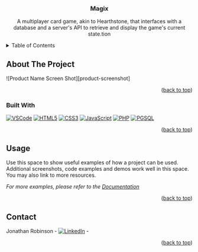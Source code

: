 <!-- Improved compatibility of back to top link: See: https://github.com/othneildrew/Best-README-Template/pull/73 -->
<a name="readme-top"></a>
<!--
*** Thanks for checking out the Best-README-Template. If you have a suggestion
*** that would make this better, please fork the repo and create a pull request
*** or simply open an issue with the tag "enhancement".
*** Don't forget to give the project a star!
*** Thanks again! Now go create something AMAZING! :D
-->



<!-- PROJECT SHIELDS -->
<!--
*** I'm using markdown "reference style" links for readability.
*** Reference links are enclosed in brackets [ ] instead of parentheses ( ).
*** See the bottom of this document for the declaration of the reference variables
*** for contributors-url, forks-url, etc. This is an optional, concise syntax you may use.
*** https://www.markdownguide.org/basic-syntax/#reference-style-links
-->


<!-- PROJECT LOGO -->
<br />
<div align="center">


<h3 align="center">Magix</h3>

  <p align="center">
    A multiplayer card game, akin to Hearthstone, that interfaces with a database and a server's API to retrieve and display the game's current state.tion
  </p>
</div>



<!-- TABLE OF CONTENTS -->
<details>
  <summary>Table of Contents</summary>
  <ol>
    <li>
      <a href="#about-the-project">About The Project</a>
      <ul>
        <li><a href="#built-with">Built With</a></li>
      </ul>
    </li>
    <li><a href="#usage">Usage</a></li>
    <li><a href="#contact">Contact</a></li>
  </ol>
</details>



<!-- ABOUT THE PROJECT -->
## About The Project

![Product Name Screen Shot][product-screenshot]


<p align="right">(<a href="#readme-top">back to top</a>)</p>


### Built With

[![VSCode][vscode-img]][vscode-url]
[![HTML5][html5-img]][html5-url]
[![CSS3][css-img]][css-url]
[![JavaScript][javascript-img]][javascript-url]
[![PHP][PHP-img]][PHP-url]
[![PGSQL][PGSQL-img]][PGSQL-url]

<p align="right">(<a href="#readme-top">back to top</a>)</p>


<!-- USAGE EXAMPLES -->
## Usage

Use this space to show useful examples of how a project can be used. Additional screenshots, code examples and demos work well in this space. You may also link to more resources.

_For more examples, please refer to the [Documentation](https://example.com)_

<p align="right">(<a href="#readme-top">back to top</a>)</p>



<!-- CONTACT -->
## Contact

Jonathan Robinson - [![LinkedIn][linkedin-shield]][linkedin-url] - 


<p align="right">(<a href="#readme-top">back to top</a>)</p>



<!-- MARKDOWN LINKS & IMAGES -->
<!-- https://www.markdownguide.org/basic-syntax/#reference-style-links -->
<!-- images -->
[linkedin-shield]: https://img.shields.io/badge/-LinkedIn-black.svg?style=for-the-badge&logo=linkedin&colorB=555
[linkedin-url]: https://linkedin.com/in/jonathan-robinson-187716274
[img_ingame]: images\magix_boardpic.jpeg
[img_login]: images\magix_login.jpeg
[img_lobby]: images\magix_lobby.jpeg
[img_logo]: images\magix_logo.jpeg

<!-- built with  -->
[vscode-img]: https://img.shields.io/badge/vs%20code-007ACC?style=for-the-badge&logo=visual-studio-code&logoColor=white
[vscode-url]: https://code.visualstudio.com/
[html5-img]: https://img.shields.io/badge/html5%20-%23E34F26.svg?&style=for-the-badge&logo=html5&logoColor=white
[html5-url]: https://developer.mozilla.org/en-US/docs/Web/Guide/HTML/HTML5
[css-img]: https://img.shields.io/badge/css3%20-%231572B6.svg?&style=for-the-badge&logo=css3&logoColor=white
[css-url]: https://developer.mozilla.org/en-US/docs/Web/CSS
[javascript-img]: https://img.shields.io/badge/javascript%20-%23323330.svg?&style=for-the-badge&logo=javascript&logoColor=%23F7DF1E
[javascript-url]: https://developer.mozilla.org/en-US/docs/Web/JavaScript
[PHP-img]: https://img.shields.io/badge/php-%23777BB4.svg?&style=for-the-badge&logo=php&logoColor=white
[PHP-url]: https://www.php.net/
[PGSQL-img]: https://img.shields.io/badge/postgresql-%23316192.svg?&style=for-the-badge&logo=postgresql&logoColor=white
[PGSQL-url]: https://www.postgresql.org/
